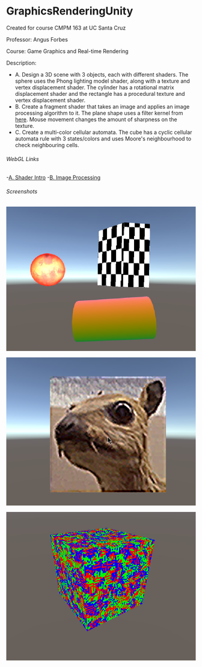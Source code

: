 # GraphicsRenderingUnity

Created for course CMPM 163 at UC Santa Cruz

Professor: Angus Forbes

Course: Game Graphics and Real-time Rendering

Description: 

- A. Design a 3D scene with 3 objects, each with different shaders. The sphere uses the Phong lighting model shader, along with a texture and vertex displacement shader. The cylinder has a rotational matrix displacement shader and the rectangle has a procedural texture and vertex displacement shader.
- B. Create a fragment shader that takes an image and applies an image processing algorithm to it. The plane shape uses a filter kernel from [here](https://en.wikipedia.org/wiki/Kernel_(image_processing)). Mouse movement changes the amount of sharpness on the texture.
- C. Create a multi-color cellular automata. The cube has a cyclic cellular automata rule with 3 states/colors and uses Moore's neighbourhood to check neighbouring cells.

###### WebGL Links

-[A. Shader Intro](https://wchunl.github.io/GraphicsRenderingUnity/Hw1-A/index.html)
-[B. Image Processing](https://wchunl.github.io/GraphicsRenderingUnity/Hw1-B/index.html)

###### Screenshots

![Hw1-A](./Hw1-A_screenshot.png)

![Hw1-B](./Hw1-B_screenshot.png)

![Hw1-C](./Hw1-C_screenshot.png)